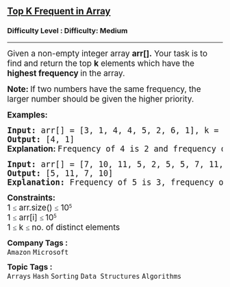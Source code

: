 <h2><a href="https://www.geeksforgeeks.org/problems/top-k-frequent-elements-in-array/1">Top K Frequent in Array</a></h2><h3>Difficulty Level : Difficulty: Medium</h3><hr><div class="problems_problem_content__Xm_eO"><p><span style="font-size: 14pt;">Given a non-empty integer array <strong>arr[].</strong> Your task is to find and return the top <strong>k</strong> elements which have the <strong>highest frequency </strong>in the array. </span></p>
<p><span style="font-size: 14pt;"><strong>Note:&nbsp;</strong>If two numbers have the same frequency, the larger number should be given the higher priority.</span></p>
<p><span style="font-size: 14pt;"><strong>Examples:</strong></span></p>
<pre><span style="font-size: 14pt;"><strong>Input: </strong>arr[] = [3, 1, 4, 4, 5, 2, 6, 1], k = 2<br><strong>Output: </strong>[4, 1]<br><strong style="font-family: -apple-system, BlinkMacSystemFont, 'Segoe UI', Roboto, Oxygen, Ubuntu, Cantarell, 'Open Sans', 'Helvetica Neue', sans-serif;">Explanation: </strong>Frequency of 4 is 2 and frequency of 1 is 2, these two have the maximum frequency and 4 is larger than 1.</span></pre>
<pre><span style="font-size: 14pt;"><strong>Input: </strong>arr[] = [7, 10, 11, 5, 2, 5, 5, 7, 11, 8, 9], k = 4<br><strong>Output: </strong>[5, 11, 7, 10]<strong>
Explanation: </strong>Frequency of 5 is 3, frequency of 11 is 2, frequency of 7 is 2, frequency of 10 is 1.</span></pre>
<p><span style="font-size: 14pt;"><strong>Constraints: </strong></span><br><span style="font-size: 14pt;">1&nbsp;</span><span style="background-color: rgb(255, 255, 255); color: rgb(30, 34, 41); font-family: Nunito; font-size: 17px; --darkreader-inline-bgcolor: var(--darkreader-background-ffffff, #181a1b); --darkreader-inline-color: var(--darkreader-text-1e2229, #d2cec8);" data-darkreader-inline-bgcolor="" data-darkreader-inline-color="">≤</span><span style="font-size: 14pt;"> arr.size()&nbsp;</span><span style="background-color: rgb(255, 255, 255); color: rgb(30, 34, 41); font-family: Nunito; font-size: 17px; --darkreader-inline-bgcolor: var(--darkreader-background-ffffff, #181a1b); --darkreader-inline-color: var(--darkreader-text-1e2229, #d2cec8);" data-darkreader-inline-bgcolor="" data-darkreader-inline-color="">≤</span><span style="font-size: 14pt;">&nbsp;10</span><sup>5<br></sup><span style="font-size: 14pt;">1 </span><span style="background-color: rgb(255, 255, 255); color: rgb(30, 34, 41); font-family: Nunito; font-size: 17px; --darkreader-inline-bgcolor: var(--darkreader-background-ffffff, #181a1b); --darkreader-inline-color: var(--darkreader-text-1e2229, #d2cec8);" data-darkreader-inline-bgcolor="" data-darkreader-inline-color="">≤</span><span style="font-size: 14pt;">&nbsp;arr[i] </span><span style="background-color: rgb(255, 255, 255); color: rgb(30, 34, 41); font-family: Nunito; font-size: 17px; --darkreader-inline-bgcolor: var(--darkreader-background-ffffff, #181a1b); --darkreader-inline-color: var(--darkreader-text-1e2229, #d2cec8);" data-darkreader-inline-bgcolor="" data-darkreader-inline-color="">≤ </span><span style="font-size: 14pt;">10</span><sup>5<br></sup><span style="font-size: 14pt;">1&nbsp;</span><span style="background-color: rgb(255, 255, 255); color: rgb(30, 34, 41); font-family: Nunito; font-size: 17px; --darkreader-inline-bgcolor: var(--darkreader-background-ffffff, #181a1b); --darkreader-inline-color: var(--darkreader-text-1e2229, #d2cec8);" data-darkreader-inline-bgcolor="" data-darkreader-inline-color="">≤</span><span style="font-size: 14pt;"> k&nbsp;</span><span style="background-color: rgb(255, 255, 255); color: rgb(30, 34, 41); font-family: Nunito; font-size: 17px; --darkreader-inline-bgcolor: var(--darkreader-background-ffffff, #181a1b); --darkreader-inline-color: var(--darkreader-text-1e2229, #d2cec8);" data-darkreader-inline-bgcolor="" data-darkreader-inline-color="">≤</span><span style="font-size: 14pt;">&nbsp;no. of distinct elements</span></p></div><p><span style=font-size:18px><strong>Company Tags : </strong><br><code>Amazon</code>&nbsp;<code>Microsoft</code>&nbsp;<br><p><span style=font-size:18px><strong>Topic Tags : </strong><br><code>Arrays</code>&nbsp;<code>Hash</code>&nbsp;<code>Sorting</code>&nbsp;<code>Data Structures</code>&nbsp;<code>Algorithms</code>&nbsp;